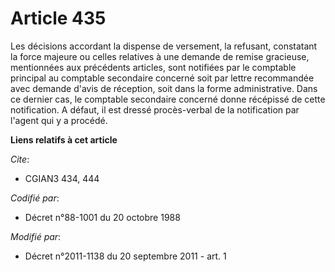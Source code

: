 # Article 435

Les décisions accordant la dispense de versement, la refusant, constatant la force majeure ou celles relatives à une demande
de remise gracieuse, mentionnées aux précédents articles, sont notifiées par le comptable principal au comptable secondaire
concerné soit par lettre recommandée avec demande d'avis de réception, soit dans la forme administrative. Dans ce dernier
cas, le comptable secondaire concerné donne récépissé de cette notification. A défaut, il est dressé procès-verbal de la
notification par l'agent qui y a procédé.

**Liens relatifs à cet article**

_Cite_:

  - CGIAN3 434, 444

_Codifié par_:

  - Décret n°88-1001 du 20 octobre 1988

_Modifié par_:

  - Décret n°2011-1138 du 20 septembre 2011 - art. 1
